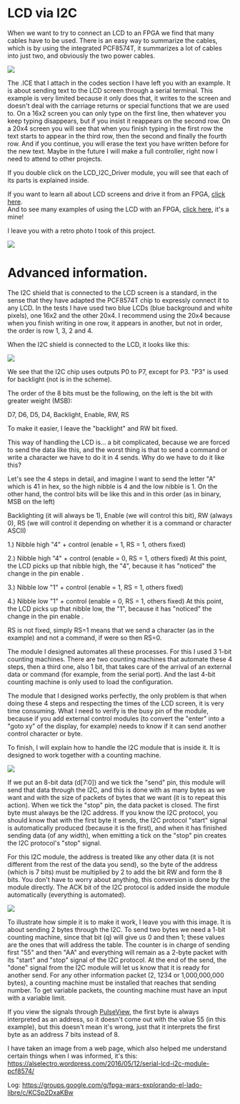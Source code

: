 # LCD via I2C

When we want to try to connect an LCD to an FPGA we find that many cables have to be used. There is an easy way to summarize the cables, which is by using the integrated PCF8574T, it summarizes a lot of cables into just two, and obviously the two power cables.

![](https://github.com/Democrito/repositorios/blob/master/Sensors/I2C/LCD/img/ex-serial-lcd-i2c.PNG)

The .ICE that I attach in the codes section I have left you with an example. It is about sending text to the LCD screen through a serial terminal. This example is very limited because it only does that, it writes to the screen and doesn't deal with the carriage returns or special functions that we are used to. On a 16x2 screen you can only type on the first line, then whatever you keep typing disappears, but if you insist it reappears on the second row. On a 20x4 screen you will see that when you finish typing in the first row the text starts to appear in the third row, then the second and finally the fourth row. And if you continue, you will erase the text you have written before for the new text. Maybe in the future I will make a full controller, right now I need to attend to other projects.

If you double click on the LCD_I2C_Driver module, you will see that each of its parts is explained inside.

If you want to learn all about LCD screens and drive it from an FPGA, [click here](https://github.com/Obijuan/Cuadernos-tecnicos-FPGAs-libres/wiki/Controlador-LCD-16x2).    
And to see many examples of using the LCD with an FPGA, [click here](https://github.com/cavearr/icecrystal/tree/master/examples), it's a mine!

I leave you with a retro photo I took of this project.

![](https://github.com/Democrito/repositorios/blob/master/Sensors/I2C/LCD/img/fotoExample.JPG)

# Advanced information.

The I2C shield that is connected to the LCD screen is a standard, in the sense that they have adapted the PCF8574T chip to expressly connect it to any LCD. In the tests I have used two blue LCDs (blue background and white pixels), one 16x2 and the other 20x4. I recommend using the 20x4 because when you finish writing in one row, it appears in another, but not in order, the order is row 1, 3, 2 and 4.

When the I2C shield is connected to the LCD, it looks like this:

![](https://github.com/Democrito/repositorios/blob/master/Sensors/I2C/LCD/img/config%20pinouts%20i2c%20lcd.png)

We see that the I2C chip uses outputs P0 to P7, except for P3. "P3" is used for backlight (not is in the scheme).

The order of the 8 bits must be the following, on the left is the bit with greater weight (MSB):

D7, D6, D5, D4, Backlight, Enable, RW, RS

To make it easier, I leave the "backlight" and RW bit fixed.

This way of handling the LCD is... a bit complicated, because we are forced to send the data like this, and the worst thing is that to send a command or write a character we have to do it in 4 sends. Why do we have to do it like this?

Let's see the 4 steps in detail, and imagine I want to send the letter "A" which is 41 in hex, so the high nibble is 4 and the low nibble is 1.
On the other hand, the control bits will be like this and in this order (as in binary, MSB on the left)

Backlighting (it will always be 1), Enable (we will control this bit), RW (always 0), RS (we will control it depending on whether it is a command or character ASCII)

1.) Nibble high "4" + control (enable = 1, RS = 1, others fixed)

2.) Nibble high "4" + control (enable = 0, RS = 1, others fixed) At this point, the LCD picks up that nibble high, the "4", because it has "noticed" the change in the pin enable .

3.) Nibble low "1" + control (enable = 1, RS = 1, others fixed)

4.) Nibble low "1" + control (enable = 0, RS = 1, others fixed)  At this point, the LCD picks up that nibble low, the "1", because it has "noticed" the change in the pin enable .

RS is not fixed, simply RS=1 means that we send a character (as in the example) and not a command, if were so then RS=0.

The module I designed automates all these processes. For this I used 3 1-bit counting machines. There are two counting machines that automate these 4 steps, then a third one, also 1 bit, that takes care of the arrival of an external data or command (for example, from the serial port). And the last 4-bit counting machine is only used to load the configuration.

The module that I designed works perfectly, the only problem is that when doing these 4 steps and respecting the times of the LCD screen, it is very time consuming. What I need to verify is the busy pin of the module, because if you add external control modules (to convert the "enter" into a "goto xy" of the display, for example) needs to know if it can send another control character or byte.

To finish, I will explain how to handle the I2C module that is inside it. It is designed to work together with a counting machine.

![](https://github.com/Democrito/repositorios/blob/master/Sensors/I2C/LCD/img/i2c%20only%20write.PNG)

If we put an 8-bit data (d[7:0]) and we tick the "send" pin, this module will send that data through the I2C, and this is done with as many bytes as we want and with the size of packets of bytes that we want (it is to repeat this action). When we tick the "stop" pin, the data packet is closed. The first byte must always be the I2C address. If you know the I2C protocol, you should know that with the first byte it sends, the I2C protocol "start" signal is automatically produced (because it is the first), and when it has finished sending data (of any width), when emitting a tick on the "stop" pin creates the I2C protocol's "stop" signal.

For this I2C module, the address is treated like any other data (it is not different from the rest of the data you send), so the byte of the address (which is 7 bits) must be multiplied by 2 to add the bit RW and form the 8 bits. You don't have to worry about anything, this conversion is done by the module directly. The ACK bit of the I2C protocol is added inside the module automatically (everything is automated).

![](https://github.com/Democrito/repositorios/blob/master/Sensors/I2C/LCD/img/ejemplo%20simple%20i2c.PNG)

To illustrate how simple it is to make it work, I leave you with this image. It is about sending 2 bytes through the I2C. To send two bytes we need a 1-bit counting machine, since that bit (q) will give us 0 and then 1; these values are the ones that will address the table. The counter is in charge of sending first "55" and then "AA" and everything will remain as a 2-byte packet with its "start" and "stop" signal of the I2C protocol. At the end of the send, the "done" signal from the I2C module will let us know that it is ready for another send. For any other information packet (2, 1234 or 1,000,000,000 bytes), a counting machine must be installed that reaches that sending number. To get variable packets, the counting machine must have an input with a variable limit.

If you view the signals through [PulseView](https://sigrok.org/doc/pulseview/0.4.1/manual.html), the first byte is always interpreted as an address, so it doesn't come out with the value 55 (in this example), but this doesn't mean it's wrong, just that it interprets the first byte as an address 7 bits instead of 8.

I have taken an image from a web page, which also helped me understand certain things when I was informed, it's this: https://alselectro.wordpress.com/2016/05/12/serial-lcd-i2c-module-pcf8574/


Log: https://groups.google.com/g/fpga-wars-explorando-el-lado-libre/c/KCSp2DxaKBw
